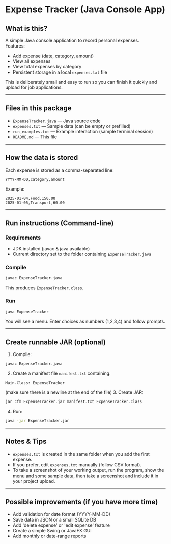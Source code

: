 # Expense Tracker (Java Console App)

## What is this?
A simple Java console application to record personal expenses.  
Features:
- Add expense (date, category, amount)
- View all expenses
- View total expenses by category
- Persistent storage in a local `expenses.txt` file

This is deliberately small and easy to run so you can finish it quickly and upload for job applications.

---

## Files in this package
- `ExpenseTracker.java` — Java source code
- `expenses.txt` — Sample data (can be empty or prefilled)
- `run_examples.txt` — Example interaction (sample terminal session)
- `README.md` — This file

---

## How the data is stored
Each expense is stored as a comma-separated line:
```
YYYY-MM-DD,category,amount
```
Example:
```
2025-01-04,Food,150.00
2025-01-05,Transport,60.00
```

---

## Run instructions (Command-line)

### Requirements
- JDK installed (javac & java available)
- Current directory set to the folder containing `ExpenseTracker.java`

### Compile
```bash
javac ExpenseTracker.java
```

This produces `ExpenseTracker.class`.

### Run
```bash
java ExpenseTracker
```

You will see a menu. Enter choices as numbers (1,2,3,4) and follow prompts.

---

## Create runnable JAR (optional)
1. Compile:
```bash
javac ExpenseTracker.java
```
2. Create a manifest file `manifest.txt` containing:
```
Main-Class: ExpenseTracker
```
(make sure there is a newline at the end of the file)
3. Create JAR:
```bash
jar cfm ExpenseTracker.jar manifest.txt ExpenseTracker.class
```
4. Run:
```bash
java -jar ExpenseTracker.jar
```

---

## Notes & Tips
- `expenses.txt` is created in the same folder when you add the first expense.
- If you prefer, edit `expenses.txt` manually (follow CSV format).
- To take a screenshot of your working output, run the program, show the menu and some sample data, then take a screenshot and include it in your project upload.

---

## Possible improvements (if you have more time)
- Add validation for date format (YYYY-MM-DD)
- Save data in JSON or a small SQLite DB
- Add 'delete expense' or 'edit expense' feature
- Create a simple Swing or JavaFX GUI
- Add monthly or date-range reports
